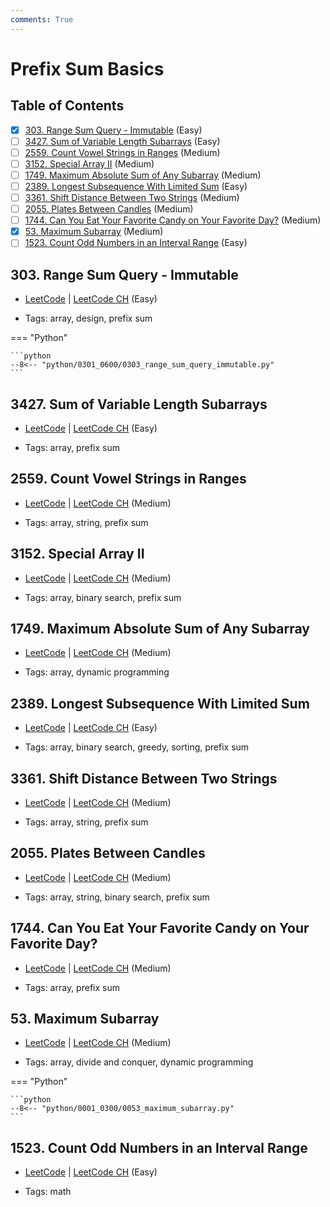 ```yaml
---
comments: True
---
```


# Prefix Sum Basics

## Table of Contents

- [x] [303. Range Sum Query - Immutable](https://leetcode.cn/problems/range-sum-query-immutable/) (Easy)
- [ ] [3427. Sum of Variable Length Subarrays](https://leetcode.cn/problems/sum-of-variable-length-subarrays/) (Easy)
- [ ] [2559. Count Vowel Strings in Ranges](https://leetcode.cn/problems/count-vowel-strings-in-ranges/) (Medium)
- [ ] [3152. Special Array II](https://leetcode.cn/problems/special-array-ii/) (Medium)
- [ ] [1749. Maximum Absolute Sum of Any Subarray](https://leetcode.cn/problems/maximum-absolute-sum-of-any-subarray/) (Medium)
- [ ] [2389. Longest Subsequence With Limited Sum](https://leetcode.cn/problems/longest-subsequence-with-limited-sum/) (Easy)
- [ ] [3361. Shift Distance Between Two Strings](https://leetcode.cn/problems/shift-distance-between-two-strings/) (Medium)
- [ ] [2055. Plates Between Candles](https://leetcode.cn/problems/plates-between-candles/) (Medium)
- [ ] [1744. Can You Eat Your Favorite Candy on Your Favorite Day?](https://leetcode.cn/problems/can-you-eat-your-favorite-candy-on-your-favorite-day/) (Medium)
- [x] [53. Maximum Subarray](https://leetcode.cn/problems/maximum-subarray/) (Medium)
- [ ] [1523. Count Odd Numbers in an Interval Range](https://leetcode.cn/problems/count-odd-numbers-in-an-interval-range/) (Easy)

## 303. Range Sum Query - Immutable

-   [LeetCode](https://leetcode.com/problems/range-sum-query-immutable/) | [LeetCode CH](https://leetcode.cn/problems/range-sum-query-immutable/) (Easy)

-   Tags: array, design, prefix sum

=== "Python"

    ```python
    --8<-- "python/0301_0600/0303_range_sum_query_immutable.py"
    ```



## 3427. Sum of Variable Length Subarrays

-   [LeetCode](https://leetcode.com/problems/sum-of-variable-length-subarrays/) | [LeetCode CH](https://leetcode.cn/problems/sum-of-variable-length-subarrays/) (Easy)

-   Tags: array, prefix sum


## 2559. Count Vowel Strings in Ranges

-   [LeetCode](https://leetcode.com/problems/count-vowel-strings-in-ranges/) | [LeetCode CH](https://leetcode.cn/problems/count-vowel-strings-in-ranges/) (Medium)

-   Tags: array, string, prefix sum


## 3152. Special Array II

-   [LeetCode](https://leetcode.com/problems/special-array-ii/) | [LeetCode CH](https://leetcode.cn/problems/special-array-ii/) (Medium)

-   Tags: array, binary search, prefix sum


## 1749. Maximum Absolute Sum of Any Subarray

-   [LeetCode](https://leetcode.com/problems/maximum-absolute-sum-of-any-subarray/) | [LeetCode CH](https://leetcode.cn/problems/maximum-absolute-sum-of-any-subarray/) (Medium)

-   Tags: array, dynamic programming


## 2389. Longest Subsequence With Limited Sum

-   [LeetCode](https://leetcode.com/problems/longest-subsequence-with-limited-sum/) | [LeetCode CH](https://leetcode.cn/problems/longest-subsequence-with-limited-sum/) (Easy)

-   Tags: array, binary search, greedy, sorting, prefix sum


## 3361. Shift Distance Between Two Strings

-   [LeetCode](https://leetcode.com/problems/shift-distance-between-two-strings/) | [LeetCode CH](https://leetcode.cn/problems/shift-distance-between-two-strings/) (Medium)

-   Tags: array, string, prefix sum


## 2055. Plates Between Candles

-   [LeetCode](https://leetcode.com/problems/plates-between-candles/) | [LeetCode CH](https://leetcode.cn/problems/plates-between-candles/) (Medium)

-   Tags: array, string, binary search, prefix sum


## 1744. Can You Eat Your Favorite Candy on Your Favorite Day?

-   [LeetCode](https://leetcode.com/problems/can-you-eat-your-favorite-candy-on-your-favorite-day/) | [LeetCode CH](https://leetcode.cn/problems/can-you-eat-your-favorite-candy-on-your-favorite-day/) (Medium)

-   Tags: array, prefix sum


## 53. Maximum Subarray

-   [LeetCode](https://leetcode.com/problems/maximum-subarray/) | [LeetCode CH](https://leetcode.cn/problems/maximum-subarray/) (Medium)

-   Tags: array, divide and conquer, dynamic programming

=== "Python"

    ```python
    --8<-- "python/0001_0300/0053_maximum_subarray.py"
    ```



## 1523. Count Odd Numbers in an Interval Range

-   [LeetCode](https://leetcode.com/problems/count-odd-numbers-in-an-interval-range/) | [LeetCode CH](https://leetcode.cn/problems/count-odd-numbers-in-an-interval-range/) (Easy)

-   Tags: math

